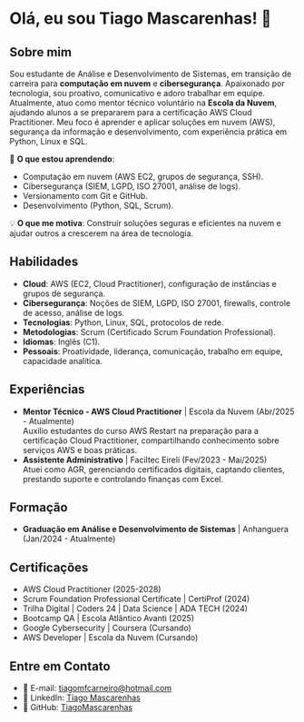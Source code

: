 # Olá, eu sou Tiago Mascarenhas! 👋  

## Sobre mim  
Sou estudante de Análise e Desenvolvimento de Sistemas, em transição de carreira para **computação em nuvem** e **cibersegurança**. Apaixonado por tecnologia, sou proativo, comunicativo e adoro trabalhar em equipe. Atualmente, atuo como mentor técnico voluntário na **Escola da Nuvem**, ajudando alunos a se prepararem para a certificação AWS Cloud Practitioner. Meu foco é aprender e aplicar soluções em nuvem (AWS), segurança da informação e desenvolvimento, com experiência prática em Python, Linux e SQL.

🌱 **O que estou aprendendo**:  
- Computação em nuvem (AWS EC2, grupos de segurança, SSH).  
- Cibersegurança (SIEM, LGPD, ISO 27001, análise de logs).  
- Versionamento com Git e GitHub.  
- Desenvolvimento (Python, SQL, Scrum).  

💡 **O que me motiva**: Construir soluções seguras e eficientes na nuvem e ajudar outros a crescerem na área de tecnologia.

## Habilidades  
- **Cloud**: AWS (EC2, Cloud Practitioner), configuração de instâncias e grupos de segurança.  
- **Cibersegurança**: Noções de SIEM, LGPD, ISO 27001, firewalls, controle de acesso, análise de logs.  
- **Tecnologias**: Python, Linux, SQL, protocolos de rede.  
- **Metodologias**: Scrum (Certificado Scrum Foundation Professional).  
- **Idiomas**: Inglês (C1).  
- **Pessoais**: Proatividade, liderança, comunicação, trabalho em equipe, capacidade analítica.  

## Experiências  
- **Mentor Técnico - AWS Cloud Practitioner** | Escola da Nuvem (Abr/2025 - Atualmente)  
  Auxilio estudantes do curso AWS Restart na preparação para a certificação Cloud Practitioner, compartilhando conhecimento sobre serviços AWS e boas práticas.  
- **Assistente Administrativo** | Faciltec Eireli (Fev/2023 - Mai/2025)  
  Atuei como AGR, gerenciando certificados digitais, captando clientes, prestando suporte e controlando finanças com Excel.  


## Formação  
- **Graduação em Análise e Desenvolvimento de Sistemas** | Anhanguera (Jan/2024 - Atualmente)  

## Certificações  
- AWS Cloud Practitioner (2025-2028)  
- Scrum Foundation Professional Certificate | CertiProf (2024)  
- Trilha Digital | Coders 24 | Data Science | ADA TECH (2024)  
- Bootcamp QA | Escola Atlântico Avanti (2025)  
- Google Cybersecurity | Coursera (Cursando)  
- AWS Developer | Escola da Nuvem (Cursando)  

## Entre em Contato  
- 📧 E-mail: [tiagomfcarneiro@hotmail.com](mailto:tiagomfcarneiro@hotmail.com)  
- 💼 LinkedIn: [Tiago Mascarenhas](https://www.linkedin.com/in/tiagomascarenhass)  
- 🐙 GitHub: [TiagoMascarenhas](https://github.com/TiagoMascarenhas)  
